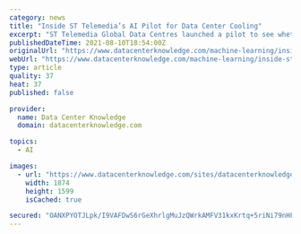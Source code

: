 ```yaml
---
category: news
title: "Inside ST Telemedia’s AI Pilot for Data Center Cooling"
excerpt: "ST Telemedia Global Data Centres launched a pilot to see whether an AI-based system could reduce energy use of the cooling system in one of its Singapore data centers by managing it more efficiently than human facilities engineers could."
publishedDateTime: 2021-08-10T18:54:00Z
originalUrl: "https://www.datacenterknowledge.com/machine-learning/inside-st-telemedia-s-ai-pilot-data-center-cooling"
webUrl: "https://www.datacenterknowledge.com/machine-learning/inside-st-telemedia-s-ai-pilot-data-center-cooling"
type: article
quality: 37
heat: 37
published: false

provider:
  name: Data Center Knowledge
  domain: datacenterknowledge.com

topics:
  - AI

images:
  - url: "https://www.datacenterknowledge.com/sites/datacenterknowledge.com/files/dck%20data%20center%20cooling%20illustration%20containment%20getty.jpg"
    width: 1874
    height: 1599
    isCached: true

secured: "OANXPYOTJLpk/I9VAFDwS6rGeXhrlgMuJzQWrkAMFV31kxKrtq+5riNi79nHFkXYjTYOjT+kljPUymuqA1TzmldDjfEOyik/ShKp6D4sHzYqaEXp6mYmaxUfvB3VAQSOQMzC0wvIUVO3vr7ddH04fmJ7Mq7YWF0Tmeoitamg+k0Gtx9RqdqEW18+Z39dPEYhKMAky7P1fVXpj55CAbqCxIC8U+ewC0pFS1gfyfhzduJT2HgQesMH84IxyTD5thlF4s6KxVvB51YQwfCGc5IkBnwzyO+AwnjK08AvB1Xtw+gIBSMrw4UOzIAPffWg2FZD4ejyVZ0ufSkegCAnAe1XdBcrd967tMotTweDJEi/l3E=;8SXn/71aU7UWN9zN9wsLYA=="
---
```


